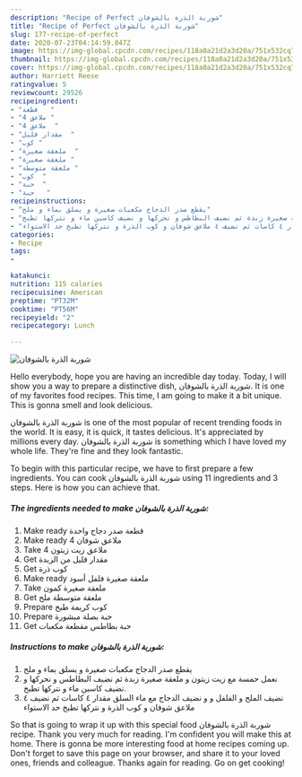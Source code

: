 ```yaml
---
description: "Recipe of Perfect شوربة الذرة بالشوفان"
title: "Recipe of Perfect شوربة الذرة بالشوفان"
slug: 177-recipe-of-perfect
date: 2020-07-23T04:14:59.047Z
image: https://img-global.cpcdn.com/recipes/118a0a21d2a3d20a/751x532cq70/الصورة-الرئيسية-لوصفةشوربة-الذرة-بالشوفان.jpg
thumbnail: https://img-global.cpcdn.com/recipes/118a0a21d2a3d20a/751x532cq70/الصورة-الرئيسية-لوصفةشوربة-الذرة-بالشوفان.jpg
cover: https://img-global.cpcdn.com/recipes/118a0a21d2a3d20a/751x532cq70/الصورة-الرئيسية-لوصفةشوربة-الذرة-بالشوفان.jpg
author: Harriett Reese
ratingvalue: 5
reviewcount: 29526
recipeingredient:
- "قطعة   "
- "4 ملاعق "
- "4 ملاعق  "
- "مقدار قليل  "
- "كوب "
- "ملعقة صغيرة  "
- "ملعقة صغيرة "
- "ملعقة متوسطة "
- "كوب  "
- "حبة  "
- "حبة   "
recipeinstructions:
- "يقطع صدر الدجاج مكعبات صغيرة و يسلق بماء و ملح"
- "نعمل حمسة مع زيت زيتون و ملعقة صغيرة زبدة ثم نضيف البطاطس و نحركها و نضيف كاسين ماء و نتركها تطبخ."
- "نضيف الملح و الفلفل و و نضيف الدجاج مع ماء السلق مقدار ٤ كاسات ثم نضيف ٤ ملاعق شوفان و كوب الذرة و نتركها تطبخ حد الاستواء"
categories:
- Recipe
tags:
- 

katakunci:  
nutrition: 115 calories
recipecuisine: American
preptime: "PT32M"
cooktime: "PT56M"
recipeyield: "2"
recipecategory: Lunch

---
```



![شوربة الذرة بالشوفان](https://img-global.cpcdn.com/recipes/118a0a21d2a3d20a/751x532cq70/الصورة-الرئيسية-لوصفةشوربة-الذرة-بالشوفان.jpg)

Hello everybody, hope you are having an incredible day today. Today, I will show you a way to prepare a distinctive dish, شوربة الذرة بالشوفان. It is one of my favorites food recipes. This time, I am going to make it a bit unique. This is gonna smell and look delicious.



شوربة الذرة بالشوفان is one of the most popular of recent trending foods in the world. It is easy, it is quick, it tastes delicious. It's appreciated by millions every day. شوربة الذرة بالشوفان is something which I have loved my whole life. They're fine and they look fantastic.


To begin with this particular recipe, we have to first prepare a few ingredients. You can cook شوربة الذرة بالشوفان using 11 ingredients and 3 steps. Here is how you can achieve that.

<!--inarticleads1-->

##### The ingredients needed to make شوربة الذرة بالشوفان:

1. Make ready قطعة صدر دجاج واحدة
1. Make ready 4 ملاعق شوفان
1. Take 4 ملاعق زيت زيتون
1. Get مقدار قليل من الزبدة
1. Get كوب ذرة
1. Make ready ملعقة صغيرة فلفل أسود
1. Take ملعقة صغيرة كمون
1. Get ملعقة متوسطة ملح
1. Prepare كوب كريمة طبخ
1. Prepare حبة بصلة مبشورة
1. Get حبة بطاطس مقطعة مكعبات




<!--inarticleads2-->

##### Instructions to make شوربة الذرة بالشوفان:

1. يقطع صدر الدجاج مكعبات صغيرة و يسلق بماء و ملح
1. نعمل حمسة مع زيت زيتون و ملعقة صغيرة زبدة ثم نضيف البطاطس و نحركها و نضيف كاسين ماء و نتركها تطبخ.
1. نضيف الملح و الفلفل و و نضيف الدجاج مع ماء السلق مقدار ٤ كاسات ثم نضيف ٤ ملاعق شوفان و كوب الذرة و نتركها تطبخ حد الاستواء




So that is going to wrap it up with this special food شوربة الذرة بالشوفان recipe. Thank you very much for reading. I'm confident you will make this at home. There is gonna be more interesting food at home recipes coming up. Don't forget to save this page on your browser, and share it to your loved ones, friends and colleague. Thanks again for reading. Go on get cooking!
